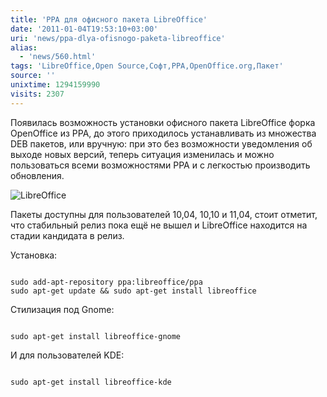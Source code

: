 ```yaml
---
title: 'PPA для офисного пакета LibreOffice'
date: '2011-01-04T19:53:10+03:00'
uri: 'news/ppa-dlya-ofisnogo-paketa-libreoffice'
alias: 
  - 'news/560.html'
tags: 'LibreOffice,Open Source,Софт,PPA,OpenOffice.org,Пакет'
source: ''
unixtime: 1294159990
visits: 2307
---
```

Появилась возможность установки офисного пакета LibreOffice форка OpenOffice из PPA, до этого приходилось устанавливать из множества DEB пакетов, или вручную: при это без возможности уведомления об выходе новых версий, теперь ситуация изменилась и можно пользоваться всеми возможностями PPA и с легкостью производить обновления.

![LibreOffice](img/2011/01/04/19-00/libreoffice.jpg)

Пакеты доступны для пользователей 10,04, 10,10 и 11,04, стоит отметит, что стабильный релиз пока ещё не вышел и LibreOffice находится на стадии кандидата в релиз.

Установка:

```

sudo add-apt-repository ppa:libreoffice/ppa
sudo apt-get update && sudo apt-get install libreoffice 
```

Стилизация под Gnome:

```

sudo apt-get install libreoffice-gnome
```

И для пользователей KDE:

```

sudo apt-get install libreoffice-kde
```
